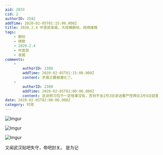 ```yaml
---
aid: 2833
cid: 2
authorID: 2592
addTime: 2020-02-05T01:15:00.000Z
title: 2020.2.4 中宣部发威，大规模删帖，网络维稳
tags:
    - 删帖
    - 维稳
    - 2020.2.4
    - 中宣部
    - 发威
comments:
    -
        authorID: 2300
        addTime: 2020-02-05T01:15:00.000Z
        content: 矛盾又要被激化了。
    -
        authorID: 2300
        addTime: 2020-02-05T02:00:00.000Z
        content: 这说明习包子一定啥事没有，否则不会2月3日讲话要严控舆论2月4日就重拳出击了。
date: 2020-02-05T02:00:00.000Z
category: 时政
---
```


![Imgur](https://i.imgur.com/bJsaFpE.jpg)

![Imgur](https://i.imgur.com/7TAMv4a.jpg)

![Imgur](https://i.imgur.com/2tEMtsm.jpg)

又闻武汉贴吧失守，帝吧封关。 是为记
